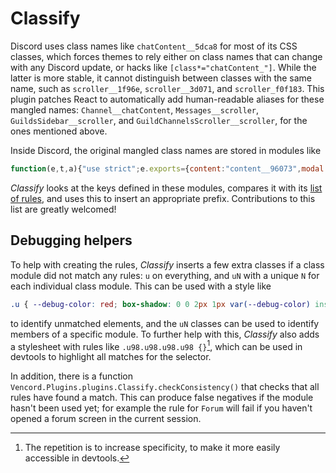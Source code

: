 # Classify

Discord uses class names like `chatContent__5dca8` for most of its CSS classes,
which forces themes to rely either on class names that can change with any Discord update,
or hacks like `[class*="chatContent_"]`.
While the latter is more stable, it cannot distinguish between classes with the same name,
such as `scroller__1f96e`, `scroller__3d071`, and `scroller_f0f183`.
This plugin patches React to automatically add human-readable aliases for these mangled names:
`Channel__chatContent`, `Messages__scroller`, `GuildsSidebar__scroller`, and `GuildChannelsScroller__scroller`,
for the ones mentioned above.

Inside Discord, the original mangled class names are stored in modules like
```js
function(e,t,a){"use strict";e.exports={content:"content__96073",modal:"modal__6a96b"}}
```

*Classify* looks at the keys defined in these modules, compares it with its [list of rules](./spec.json),
and uses this to insert an appropriate prefix. Contributions to this list are greatly welcomed!

## Debugging helpers

To help with creating the rules, *Classify* inserts a few extra classes if
a class module did not match any rules: `u` on everything, and `uN` with a
unique `N` for each individual class module. This can be used with a style like
```css
.u { --debug-color: red; box-shadow: 0 0 2px 1px var(--debug-color) inset !important; }
```
to identify unmatched elements, and the `uN` classes can be used to identify
members of a specific module. To further help with this, *Classify* also adds a
stylesheet with rules like `.u98.u98.u98.u98 {}`[^repeat], which can be used in devtools
to highlight all matches for the selector.

In addition, there is a function `Vencord.Plugins.plugins.Classify.checkConsistency()`
that checks that all rules have found a match. This can produce false negatives if the module hasn't
been used yet; for example the rule for `Forum` will fail if you haven't opened a forum screen
in the current session.

[^repeat]: The repetition is to increase specificity, to make it more easily accessible in devtools.
